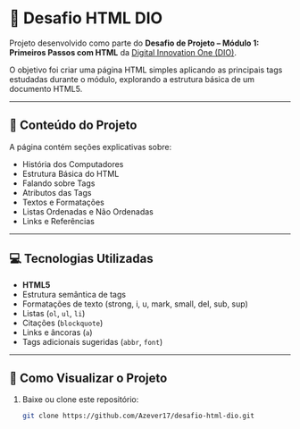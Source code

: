 # 🧩 Desafio HTML DIO

Projeto desenvolvido como parte do **Desafio de Projeto – Módulo 1: Primeiros Passos com HTML** da [Digital Innovation One (DIO)](https://www.dio.me).

O objetivo foi criar uma página HTML simples aplicando as principais tags estudadas durante o módulo, explorando a estrutura básica de um documento HTML5.

---

## 🧠 Conteúdo do Projeto

A página contém seções explicativas sobre:

- História dos Computadores  
- Estrutura Básica do HTML  
- Falando sobre Tags  
- Atributos das Tags  
- Textos e Formatações  
- Listas Ordenadas e Não Ordenadas  
- Links e Referências  

---

## 💻 Tecnologias Utilizadas

- **HTML5**  
- Estrutura semântica de tags  
- Formatações de texto (strong, i, u, mark, small, del, sub, sup)  
- Listas (`ol`, `ul`, `li`)  
- Citações (`blockquote`)  
- Links e âncoras (`a`)  
- Tags adicionais sugeridas (`abbr`, `font`)  

---

## 🚀 Como Visualizar o Projeto

1. Baixe ou clone este repositório:
   ```bash
   git clone https://github.com/Azever17/desafio-html-dio.git
